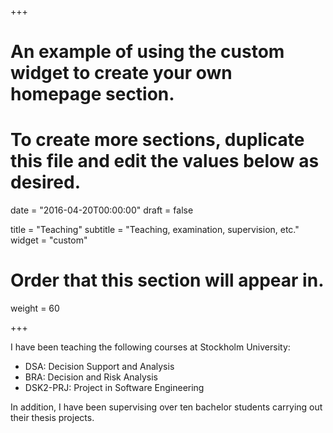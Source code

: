 +++
# An example of using the custom widget to create your own homepage section.
# To create more sections, duplicate this file and edit the values below as desired.

date = "2016-04-20T00:00:00"
draft = false

title = "Teaching"
subtitle = "Teaching, examination, supervision, etc."
widget = "custom"

# Order that this section will appear in.
weight = 60

+++

I have been teaching the following courses at Stockholm University:  

- DSA: Decision Support and Analysis
- BRA: Decision and Risk Analysis
- DSK2-PRJ: Project in Software Engineering

In addition, I have been supervising over ten bachelor students carrying out their thesis projects. 